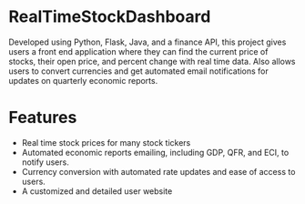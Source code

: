 # RealTimeStockDashboard
Developed using Python, Flask, Java, and a finance API, this project gives users a front end application where they can find the current price of stocks, their open price, and percent change with real time data. Also allows users to convert currencies and get automated email notifications for updates on quarterly economic reports.
# Features
- Real time stock prices for many stock tickers
- Automated economic reports emailing, including GDP, QFR, and ECI, to notify users. 
- Currency conversion with automated rate updates and ease of access to users.
- A customized and detailed user website

